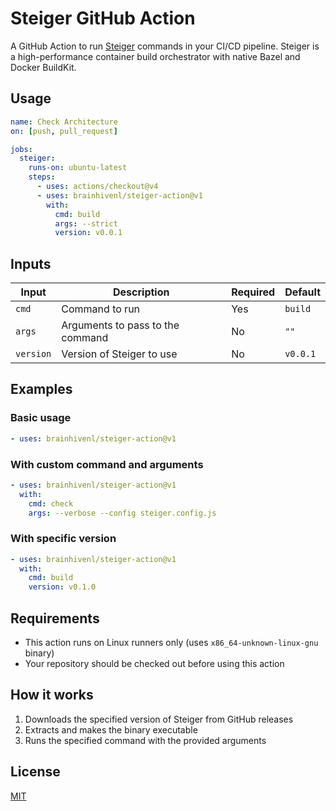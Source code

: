 # Steiger GitHub Action

A GitHub Action to run [Steiger](https://github.com/brainhivenl/steiger) commands in your CI/CD pipeline. Steiger is a high-performance container build orchestrator with native Bazel and Docker BuildKit.

## Usage

```yaml
name: Check Architecture
on: [push, pull_request]

jobs:
  steiger:
    runs-on: ubuntu-latest
    steps:
      - uses: actions/checkout@v4
      - uses: brainhivenl/steiger-action@v1
        with:
          cmd: build
          args: --strict
          version: v0.0.1
```

## Inputs

| Input     | Description                      | Required | Default  |
| --------- | -------------------------------- | -------- | -------- |
| `cmd`     | Command to run                   | Yes      | `build`  |
| `args`    | Arguments to pass to the command | No       | `""`     |
| `version` | Version of Steiger to use        | No       | `v0.0.1` |

## Examples

### Basic usage

```yaml
- uses: brainhivenl/steiger-action@v1
```

### With custom command and arguments

```yaml
- uses: brainhivenl/steiger-action@v1
  with:
    cmd: check
    args: --verbose --config steiger.config.js
```

### With specific version

```yaml
- uses: brainhivenl/steiger-action@v1
  with:
    cmd: build
    version: v0.1.0
```

## Requirements

- This action runs on Linux runners only (uses `x86_64-unknown-linux-gnu` binary)
- Your repository should be checked out before using this action

## How it works

1. Downloads the specified version of Steiger from GitHub releases
2. Extracts and makes the binary executable
3. Runs the specified command with the provided arguments

## License

[MIT](LICENSE)
